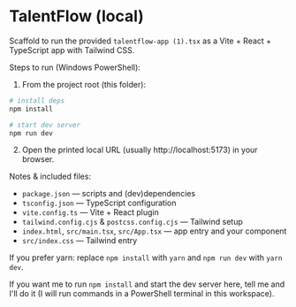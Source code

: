 # TalentFlow (local)

Scaffold to run the provided `talentflow-app (1).tsx` as a Vite + React + TypeScript app with Tailwind CSS.

Steps to run (Windows PowerShell):

1. From the project root (this folder):

```powershell
# install deps
npm install

# start dev server
npm run dev
```

2. Open the printed local URL (usually http://localhost:5173) in your browser.

Notes & included files:
- `package.json` — scripts and (dev)dependencies
- `tsconfig.json` — TypeScript configuration
- `vite.config.ts` — Vite + React plugin
- `tailwind.config.cjs` & `postcss.config.cjs` — Tailwind setup
- `index.html`, `src/main.tsx`, `src/App.tsx` — app entry and your component
- `src/index.css` — Tailwind entry

If you prefer yarn: replace `npm install` with `yarn` and `npm run dev` with `yarn dev`.

If you want me to run `npm install` and start the dev server here, tell me and I'll do it (I will run commands in a PowerShell terminal in this workspace).
